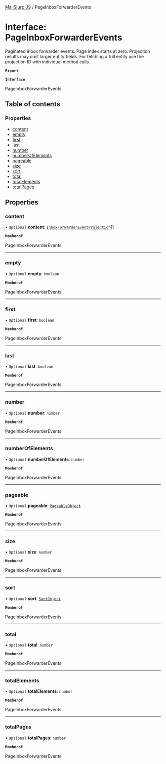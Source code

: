 [MailSlurp JS](../README.md) / PageInboxForwarderEvents

# Interface: PageInboxForwarderEvents

Paginated inbox forwarder events. Page index starts at zero. Projection results may omit larger entity fields. For fetching a full entity use the projection ID with individual method calls.

**`Export`**

**`Interface`**

PageInboxForwarderEvents

## Table of contents

### Properties

- [content](PageInboxForwarderEvents.md#content)
- [empty](PageInboxForwarderEvents.md#empty)
- [first](PageInboxForwarderEvents.md#first)
- [last](PageInboxForwarderEvents.md#last)
- [number](PageInboxForwarderEvents.md#number)
- [numberOfElements](PageInboxForwarderEvents.md#numberofelements)
- [pageable](PageInboxForwarderEvents.md#pageable)
- [size](PageInboxForwarderEvents.md#size)
- [sort](PageInboxForwarderEvents.md#sort)
- [total](PageInboxForwarderEvents.md#total)
- [totalElements](PageInboxForwarderEvents.md#totalelements)
- [totalPages](PageInboxForwarderEvents.md#totalpages)

## Properties

### content

• `Optional` **content**: [`InboxForwarderEventProjection`](InboxForwarderEventProjection.md)[]

**`Memberof`**

PageInboxForwarderEvents

___

### empty

• `Optional` **empty**: `boolean`

**`Memberof`**

PageInboxForwarderEvents

___

### first

• `Optional` **first**: `boolean`

**`Memberof`**

PageInboxForwarderEvents

___

### last

• `Optional` **last**: `boolean`

**`Memberof`**

PageInboxForwarderEvents

___

### number

• `Optional` **number**: `number`

**`Memberof`**

PageInboxForwarderEvents

___

### numberOfElements

• `Optional` **numberOfElements**: `number`

**`Memberof`**

PageInboxForwarderEvents

___

### pageable

• `Optional` **pageable**: [`PageableObject`](PageableObject.md)

**`Memberof`**

PageInboxForwarderEvents

___

### size

• `Optional` **size**: `number`

**`Memberof`**

PageInboxForwarderEvents

___

### sort

• `Optional` **sort**: [`SortObject`](SortObject.md)

**`Memberof`**

PageInboxForwarderEvents

___

### total

• `Optional` **total**: `number`

**`Memberof`**

PageInboxForwarderEvents

___

### totalElements

• `Optional` **totalElements**: `number`

**`Memberof`**

PageInboxForwarderEvents

___

### totalPages

• `Optional` **totalPages**: `number`

**`Memberof`**

PageInboxForwarderEvents
